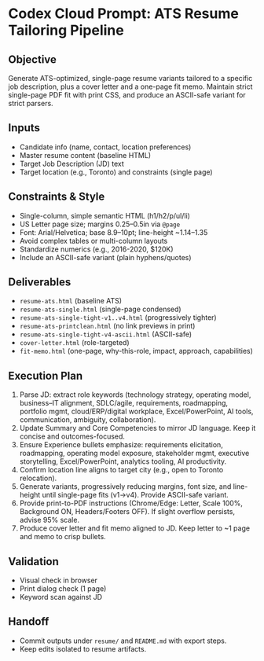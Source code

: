 # Codex Cloud Prompt: ATS Resume Tailoring Pipeline

## Objective
Generate ATS-optimized, single-page resume variants tailored to a specific job description, plus a cover letter and a one-page fit memo. Maintain strict single-page PDF fit with print CSS, and produce an ASCII-safe variant for strict parsers.

## Inputs
- Candidate info (name, contact, location preferences)
- Master resume content (baseline HTML)
- Target Job Description (JD) text
- Target location (e.g., Toronto) and constraints (single page)

## Constraints & Style
- Single-column, simple semantic HTML (h1/h2/p/ul/li)
- US Letter page size; margins 0.25–0.5in via `@page`
- Font: Arial/Helvetica; base 8.9–10pt; line-height ~1.14–1.35
- Avoid complex tables or multi-column layouts
- Standardize numerics (e.g., 2016-2020, $120K)
- Include an ASCII-safe variant (plain hyphens/quotes)

## Deliverables
- `resume-ats.html` (baseline ATS)
- `resume-ats-single.html` (single-page condensed)
- `resume-ats-single-tight-v1..v4.html` (progressively tighter)
- `resume-ats-printclean.html` (no link previews in print)
- `resume-ats-single-tight-v4-ascii.html` (ASCII-safe)
- `cover-letter.html` (role-targeted)
- `fit-memo.html` (one-page, why-this-role, impact, approach, capabilities)

## Execution Plan
1. Parse JD: extract role keywords (technology strategy, operating model, business–IT alignment, SDLC/agile, requirements, roadmapping, portfolio mgmt, cloud/ERP/digital workplace, Excel/PowerPoint, AI tools, communication, ambiguity, collaboration).
2. Update Summary and Core Competencies to mirror JD language. Keep it concise and outcomes-focused.
3. Ensure Experience bullets emphasize: requirements elicitation, roadmapping, operating model exposure, stakeholder mgmt, executive storytelling, Excel/PowerPoint, analytics tooling, AI productivity.
4. Confirm location line aligns to target city (e.g., open to Toronto relocation).
5. Generate variants, progressively reducing margins, font size, and line-height until single-page fits (v1→v4). Provide ASCII-safe variant.
6. Provide print-to-PDF instructions (Chrome/Edge: Letter, Scale 100%, Background ON, Headers/Footers OFF). If slight overflow persists, advise 95% scale.
7. Produce cover letter and fit memo aligned to JD. Keep letter to ~1 page and memo to crisp bullets.

## Validation
- Visual check in browser
- Print dialog check (1 page)
- Keyword scan against JD

## Handoff
- Commit outputs under `resume/` and `README.md` with export steps.
- Keep edits isolated to resume artifacts.
